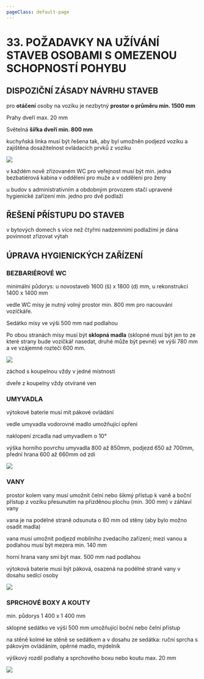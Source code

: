 ```yaml
---
pageClass: default-page
---
```


# 33. POŽADAVKY NA UŽÍVÁNÍ STAVEB OSOBAMI S OMEZENOU SCHOPNOSTÍ POHYBU

## DISPOZIČNÍ ZÁSADY NÁVRHU STAVEB

pro **otáčení** osoby na vozíku je nezbytný **prostor o průměru min. 1500 mm**

Prahy dveří max. 20 mm

Světelná **šířka dveří min. 800 mm**

kuchyňská linka musí být řešena tak, aby byl umožněn podjezd vozíku a zajištěna dosažitelnost ovládacích prvků z vozíku

<img class="centered_image" src="/images/pos/33/linka.jpg" />

v každém nově zřizovaném WC pro veřejnost musí být min. jedna bezbatiérová kabina v oddělení pro muže a v oddělení pro ženy

u budov s administrativním a obdobným provozem stačí upravené hygienické zařízení min. jedno pro dvě podlaží

## ŘEŠENÍ PŘÍSTUPU DO STAVEB

v bytových domech s více než čtyřmi nadzemními podlažími je dána povinnost zřizovat výtah

## ÚPRAVA HYGIENICKÝCH ZAŘÍZENÍ

### BEZBARIÉROVÉ WC

minimální půdorys: u novostaveb 1600 (š) x 1800 (d) mm, u rekonstrukcí 1400 x 1400 mm

vedle WC mísy je nutný volný prostor min. 800 mm pro nacouvání vozíčkáře.

Sedátko mísy ve výši 500 mm nad podlahou

Po obou stranách mísy musí být **sklopná madla** (sklopné musí být jen to ze které strany bude vozíčkář nasedat, druhé může být pevné) ve výši 780 mm a ve vzájemné rozteči 600 mm.

<img class="centered_image" src="/images/pos/33/wc.jpg" />

záchod s koupelnou vždy v jedné místnosti

dveře z koupelny vždy otvírané ven

### UMYVADLA

výtokové baterie musí mít pákové ovládání

vedle umyvadla vodorovné madlo umožňující opření

naklopení zrcadla nad umyvadlem o 10°

výška horního povrchu umyvadla 800 až 850mm, podjezd 650 až 700mm, přední hrana 600 až 660mm od zdi

<img class="centered_image" src="/images/pos/33/umyvadlo.jpg" />

### VANY

prostor kolem vany musí umožnit čelní nebo šikmý přístup k vaně a boční přístup z vozíku přesunutím na přizděnou plochu (min. 300 mm) v záhlaví vany

vana je na podélné straně odsunuta o 80 mm od stěny (aby bylo možno osadit madla)

vana musí umožnit podjezd mobilního zvedacího zařízení; mezi vanou a podlahou musí být mezera min. 140 mm

horní hrana vany smí být max. 500 mm nad podlahou

výtoková baterie musí být páková, osazená na podélné straně vany v dosahu sedící osoby

<img class="centered_image" src="/images/pos/33/vana.jpg" />

### SPRCHOVÉ BOXY A KOUTY

min. půdorys 1 400 x 1 400 mm

sklopné sedátko ve výši 500 mm umožňující boční nebo čelní přístup

na stěně kolmé ke stěně se sedátkem a v dosahu ze sedátka: ruční sprcha s pákovým ovládáním, opěrné madlo, mýdelník

výškový rozdíl podlahy a sprchového boxu nebo koutu max. 20 mm

<img class="centered_image" src="/images/pos/33/sprchovykout.jpg" />